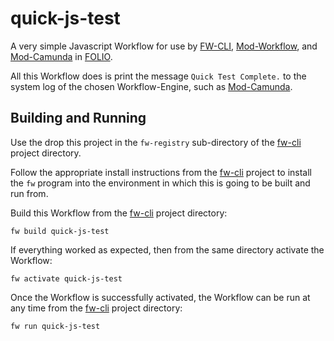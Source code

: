 # quick-js-test
A very simple Javascript Workflow for use by [FW-CLI](https://github.com/TAMULib/fw-cli/), [Mod-Workflow](https://github.com/folio-org/mod-workflow/), and [Mod-Camunda](https://github.com/folio-org/mod-camunda/) in [FOLIO](https://github.com/folio-org/).

All this Workflow does is print the message `Quick Test Complete.` to the system log of the chosen Workflow-Engine, such as [Mod-Camunda](https://github.com/folio-org/mod-camunda/).

## Building and Running
Use the drop this project in the `fw-registry` sub-directory of the [fw-cli](https://github.com/TAMULib/fw-cli/) project directory.

Follow the appropriate install instructions from the [fw-cli](https://github.com/TAMULib/fw-cli/) project to install the `fw` program into the environment in which this is going to be built and run from.

Build this Workflow from the [fw-cli](https://github.com/TAMULib/fw-cli/) project directory:
```shell
fw build quick-js-test
```

If everything worked as expected, then from the same directory activate the Workflow:
```shell
fw activate quick-js-test
```

Once the Workflow is successfully activated, the Workflow can be run at any time from the [fw-cli](https://github.com/TAMULib/fw-cli/) project directory:
```shell
fw run quick-js-test
```
